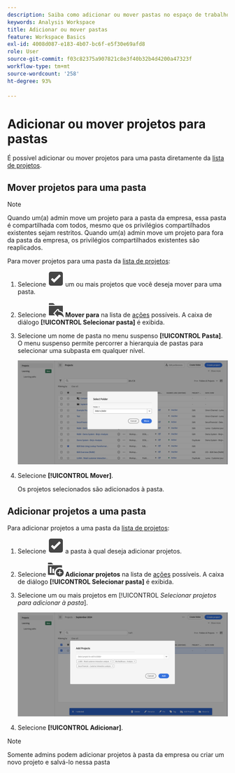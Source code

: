 ```yaml
---
description: Saiba como adicionar ou mover pastas no espaço de trabalho
keywords: Analysis Workspace
title: Adicionar ou mover pastas
feature: Workspace Basics
exl-id: 4008d087-e183-4b07-bc6f-e5f30e69afd8
role: User
source-git-commit: f03c82375a907821c8e3f40b32b4d4200a47323f
workflow-type: tm+mt
source-wordcount: '258'
ht-degree: 93%

---
```


# Adicionar ou mover projetos para pastas

É possível adicionar ou mover projetos para uma pasta diretamente da [lista de projetos](/help/analysis-workspace/build-workspace-project/freeform-overview.md#project-list).

## Mover projetos para uma pasta

>[!NOTE]
>
>Quando um(a) admin move um projeto para a pasta da empresa, essa pasta é compartilhada com todos, mesmo que os privilégios compartilhados existentes sejam restritos. Quando um(a) admin move um projeto para fora da pasta da empresa, os privilégios compartilhados existentes são reaplicados.
>

Para mover projetos para uma pasta da [lista de projetos](/help/analysis-workspace/build-workspace-project/freeform-overview.md#project-list):

1. Selecione ![SelectBox](/help/assets/icons/SelectBox.svg) um ou mais projetos que você deseja mover para uma pasta.

1. Selecione ![FolderAddTo](/help/assets/icons/FolderAddTo.svg) **Mover para** na lista de [ações](/help/analysis-workspace/build-workspace-project/freeform-overview.md#actions) possíveis. A caixa de diálogo **[!UICONTROL Selecionar pasta]** é exibida.

1. Selecione um nome de pasta no menu suspenso **[!UICONTROL Pasta]**. O menu suspenso permite percorrer a hierarquia de pastas para selecionar uma subpasta em qualquer nível.

   ![A visualização Selecionar pasta mostrando o menu suspenso e as subpastas disponíveis.](/help/analysis-workspace/build-workspace-project/assets/add-projects.png)

1. Selecione **[!UICONTROL Mover]**.


   Os projetos selecionados são adicionados à pasta.


## Adicionar projetos a uma pasta

Para adicionar projetos a uma pasta da [lista de projetos](/help/analysis-workspace/build-workspace-project/freeform-overview.md#project-list):

1. Selecione ![SelectBox](/help/assets/icons/SelectBox.svg) a pasta à qual deseja adicionar projetos.

1. Selecione ![ProjectAdd](/help/assets/icons/ProjectAdd.svg) **Adicionar projetos** na lista de [ações](/help/analysis-workspace/build-workspace-project/freeform-overview.md#actions) possíveis. A caixa de diálogo **[!UICONTROL Selecionar pasta]** é exibida.

1. Selecione um ou mais projetos em [!UICONTROL *Selecionar projetos para adicionar à pasta*].

   ![A visualização Selecionar pasta mostrando o menu suspenso e as subpastas disponíveis.](/help/analysis-workspace/build-workspace-project/assets/add-projects-folder.png)

1. Selecione **[!UICONTROL Adicionar]**.

>[!NOTE]
>
>Somente admins podem adicionar projetos à pasta da empresa ou criar um novo projeto e salvá-lo nessa pasta
